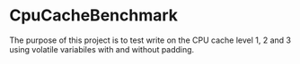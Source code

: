 # CpuCacheBenchmark

The purpose of this project is to test write on the CPU cache level 1, 2 and 3 using volatile variabiles with and without padding.
